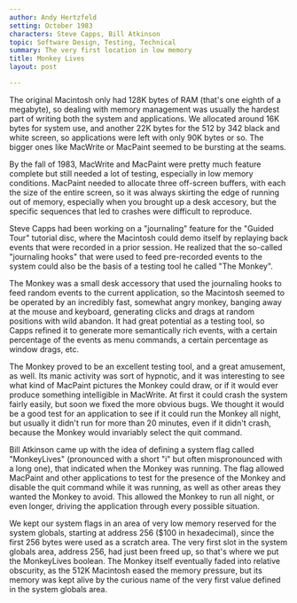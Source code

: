 ```yaml
---
author: Andy Hertzfeld
setting: October 1983
characters: Steve Capps, Bill Atkinson
topic: Software Design, Testing, Technical
summary: The very first location in low memory
title: Monkey Lives
layout: post

---
```


The original Macintosh only had 128K bytes of RAM (that's one eighth of a megabyte), so dealing with memory management was usually the hardest part of writing both the system and applications. We allocated around 16K bytes for system use, and another 22K bytes for the 512 by 342 black and white screen, so applications were left with only 90K bytes or so. The bigger ones like MacWrite or MacPaint seemed to be bursting at the seams.

  
  
  
  
By the fall of 1983, MacWrite and MacPaint were pretty much feature complete but still needed a lot of testing, especially in low memory conditions. MacPaint needed to allocate three off-screen buffers, with each the size of the entire screen, so it was always skirting the edge of running out of memory, especially when you brought up a desk accesory, but the specific sequences that led to crashes were difficult to reproduce.  
  
  
Steve Capps had been working on a "journaling" feature for the "Guided Tour" tutorial disc, where the Macintosh could demo itself by replaying back events that were recorded in a prior session. He realized that the so-called "journaling hooks" that were used to feed pre-recorded events to the system could also be the basis of a testing tool he called "The Monkey".  
  
  
The Monkey was a small desk accessory that used the journaling hooks to feed random events to the current application, so the Macintosh seemed to be operated by an incredibly fast, somewhat angry monkey, banging away at the mouse and keyboard, generating clicks and drags at random positions with wild abandon. It had great potential as a testing tool, so Capps refined it to generate more semantically rich events, with a certain percentage of the events as menu commands, a certain percentage as window drags, etc.  
  
  
The Monkey proved to be an excellent testing tool, and a great amusement, as well. Its manic activity was sort of hypnotic, and it was interesting to see what kind of MacPaint pictures the Monkey could draw, or if it would ever produce something intelligible in MacWrite. At first it could crash the system fairly easily, but soon we fixed the more obvious bugs. We thought it would be a good test for an application to see if it could run the Monkey all night, but usually it didn't run for more than 20 minutes, even if it didn't crash, because the Monkey would invariably select the quit command.  
  
  
Bill Atkinson came up with the idea of defining a system flag called "MonkeyLives" (pronounced with a short "i" but often mispronounced with a long one), that indicated when the Monkey was running. The flag allowed MacPaint and other applications to test for the presence of the Monkey and disable the quit command while it was running, as well as other areas they wanted the Monkey to avoid. This allowed the Monkey to run all night, or even longer, driving the application through every possible situation.  
  
  
We kept our system flags in an area of very low memory reserved for the system globals, starting at address 256 ($100 in hexadecimal), since the first 256 bytes were used as a scratch area. The very first slot in the system globals area, address 256, had just been freed up, so that's where we put the MonkeyLives boolean. The Monkey itself eventually faded into relative obscurity, as the 512K Macintosh eased the memory pressure, but its memory was kept alive by the curious name of the very first value defined in the system globals area. 
